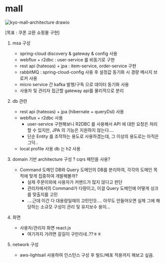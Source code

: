 # mall

![kyo-mall-architecture drawio](https://user-images.githubusercontent.com/25473606/132099298-5a25c47e-a831-4288-8452-b64f06dd10b5.png)


[목표 : 쿠폰 교환 쇼핑몰 구현]
1. msa 구성
   - spring-cloud discovery & gateway & config 사용
   - webflux + r2dbc : user-service 를 비동기로 구현
   - rest api (hateoas) + jpa : item-service, order-service 구현
   - rabbitMQ : spring-cloud-config 사용 후 설정값 동기화 시 경량 메시지 브로커 사용
   - micro service 간 kafka 발행/구독 으로 데이터 동기화 사용
   - 사용자 및 관리자 접근할 gateway api를 물리적으로 분리
    
2. db 관련 
   - rest api (hateoas) + jpa (hibernate + queryDsl) 사용 
   - webflux + r2dbc 사용
      - user-service 구현해보니 R2DBC 를 사용해서 API 에 대한 요청은 처리할 수 있지만, JPA 의 기능은 지원하지 않는다....
      - 단순 Entity 를 조작하는 용도로 사용하겠는데, 그 이상의 용도로는 아직은 그닥..
   - local profile 사용 db 는 h2 사용
   
3. domain 기반 architecture 구성 ? cqrs 패턴을 사용?
   - Command 도메인 DB와 Query 도메인의 DB를 분리하여, 각각의 도메인 목적에 맞게 집중하여 개발해볼까? 
      - 실제 주문이외에 사용자가 커맨드가 많지 않다고 판단
      - 관리자에서의 Command가 다량이고, 이걸 Query 도메인에 어떻게 싱크를 맞출지를 고민
      - ....근데 이건 다 대용량일때의 고민인듯.... 아무도 안들어오면 실제 그에 해당하는 소규모 구성이 관리 및 유지보수 용이...

4. 화면
   - 사용자/관리자 화면 react.js
      - 여기까지 가려면 갈길이 구만리네..??ㅎㅎ

5. network 구성 
   - aws-lightsail 사용하여 인스턴스 구성 후 빌드/배포 적용까지 해보고 싶음.




